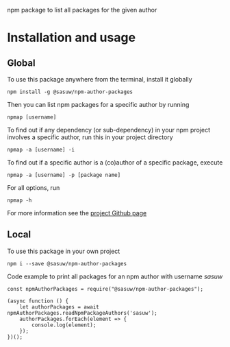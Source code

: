 npm package to list all packages for the given author

# Installation and usage

## Global

To use this package anywhere from the terminal, install it globally

    npm install -g @sasuw/npm-author-packages

Then you can list npm packages for a specific author by running

    npmap [username]

To find out if any dependency (or sub-dependency) in your npm project involves a specific author, run this in your project directory

    npmap -a [username] -i

To find out if a specific author is a (co)author of a specific package, execute

    npmap -a [username] -p [package name]

For all options, run

    npmap -h

For more information see the [project Github page](https://github.com/sasuw/npm-author-packages)

## Local

To use this package in your own project

    npm i --save @sasuw/npm-author-packages

Code example to print all packages for an npm author with username *sasuw*

    const npmAuthorPackages = require("@sasuw/npm-author-packages");

    (async function () {
        let authorPackages = await npmAuthorPackages.readNpmPackageAuthors('sasuw');
        authorPackages.forEach(element => {
            console.log(element);
        });
    })();